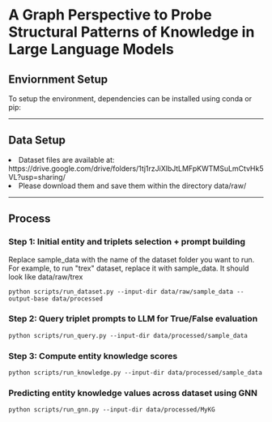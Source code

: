 # A Graph Perspective to Probe Structural Patterns of Knowledge in Large Language Models

## Enviornment Setup
To setup the environment, dependencies can be installed using conda or pip:

---
## Data Setup

<li> Dataset files are available at:<br>
https://drive.google.com/drive/folders/1tj1rzJiXlbJtLMFpKWTMSuLmCtvHk5VL?usp=sharing/


<li> Please download them and save them within the directory data/raw/

---
## Process
### Step 1: Initial entity and triplets selection + prompt building
Replace sample_data with the name of the dataset folder you want to run. For example, to run "trex" dataset, replace it with sample_data. It should look like data/raw/trex<br>

```
python scripts/run_dataset.py --input-dir data/raw/sample_data --output-base data/processed

```
### Step 2: Query triplet prompts to LLM for True/False evaluation

```
python scripts/run_query.py --input-dir data/processed/sample_data
```
### Step 3: Compute entity knowledge scores
```
python scripts/run_knowledge.py --input-dir data/processed/sample_data

```

### Predicting entity knowledge values across dataset using GNN
```
python scripts/run_gnn.py --input-dir data/processed/MyKG
```
